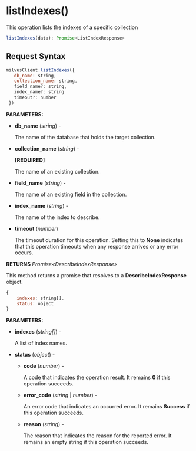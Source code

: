 # listIndexes()

This operation lists the indexes of a specific collection

```javascript
listIndexes(data): Promise<ListIndexResponse>
```

## Request Syntax

```javascript
milvusClient.listIndexes({
   db_name: string,
   collection_name: string,
   field_name?: string,
   index_name?: string
   timeout?: number
 })
```

**PARAMETERS:**

- **db_name** (*string*) -

    The name of the database that holds the target collection.

- **collection_name** (*string*) -

    **[REQUIRED]**

    The name of an existing collection.

- **field_name** (*string*) -

    The name of an existing field in the collection. 

- **index_name** (*string*) -

    The name of the index to describe.

- **timeout** (*number*)  

    The timeout duration for this operation. Setting this to **None** indicates that this operation timeouts when any response arrives or any error occurs.

**RETURNS** *Promise\<DescribeIndexResponse>*

This method returns a promise that resolves to a **DescribeIndexResponse** object.

```javascript
{
    indexes: string[],
    status: object
}
```

**PARAMETERS:**

- **indexes** (*string[]*) -

    A list of index names.

- **status** (*object*) -

    - **code** (*number*) -

        A code that indicates the operation result. It remains **0** if this operation succeeds.

    - **error_code** (*string* | *number*) -

        An error code that indicates an occurred error. It remains **Success** if this operation succeeds. 

    - **reason** (*string*) - 

        The reason that indicates the reason for the reported error. It remains an empty string if this operation succeeds.